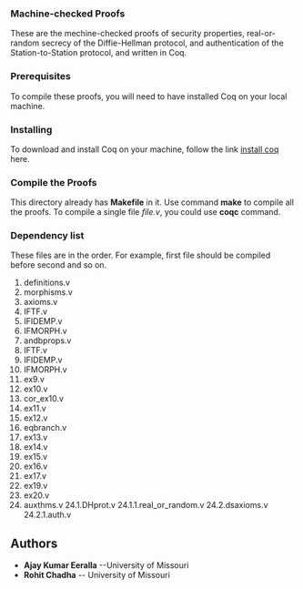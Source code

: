 ### Machine-checked Proofs

These are the mechine-checked proofs of security properties, real-or-random secrecy of the Diffie-Hellman protocol, and authentication of the Station-to-Station protocol, and written in Coq.

### Prerequisites

To compile these proofs, you will need to have installed Coq on your local machine.

### Installing

To download and install Coq on your machine, follow the link [install coq](https://coq.inria.fr/download) here.

### Compile the Proofs

This directory already has **Makefile** in it. Use command **make** to compile all the proofs.
To compile a single file _file.v_, you could use **coqc** command.

### Dependency list
These files are in the order. For example, first file should be compiled before second and so on.

1. definitions.v 
2. morphisms.v 
3. axioms.v 
4. IFTF.v 
5. IFIDEMP.v 
6. IFMORPH.v
7. andbprops.v
8. IFTF.v 
9. IFIDEMP.v 
10. IFMORPH.v 
11. ex9.v 
12. ex10.v 
13. cor_ex10.v 
14. ex11.v 
15. ex12.v 
16. eqbranch.v 
17. ex13.v 
18. ex14.v 
19. ex15.v 
20. ex16.v 
21. ex17.v 
22. ex19.v 
23. ex20.v 
24. auxthms.v 
    24.1.DHprot.v
           24.1.1.real_or_random.v
    24.2.dsaxioms.v 
            24.2.1.auth.v


## Authors

* **Ajay Kumar Eeralla** --University of Missouri
* **Rohit Chadha** -- University of Missouri




